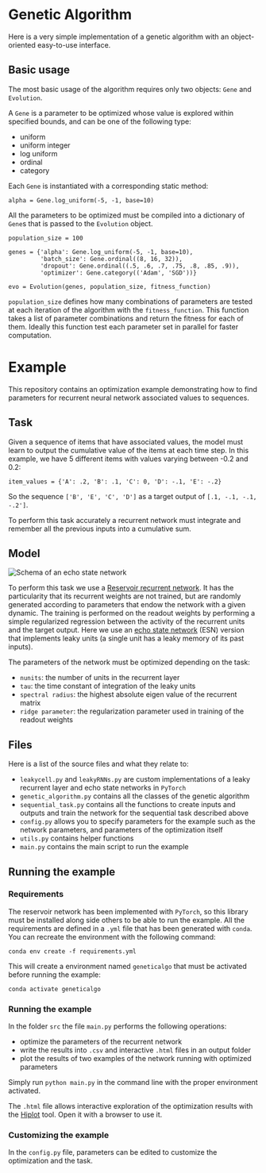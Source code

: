 # Genetic Algorithm

Here is a very simple implementation of a genetic algorithm with an object-oriented easy-to-use interface.

## Basic usage

The most basic usage of the algorithm requires only two objects: `Gene` and `Evolution`.

A `Gene` is a parameter to be optimized whose value is explored within specified
bounds, and can be one of the following type:
- uniform
- uniform integer
- log uniform
- ordinal
- category

Each `Gene` is instantiated with a corresponding static method:

```
alpha = Gene.log_uniform(-5, -1, base=10)
```

All the parameters to be optimized must be compiled into a dictionary of `Gene`s
that is passed to the `Evolution` object.

```
population_size = 100

genes = {'alpha': Gene.log_uniform(-5, -1, base=10),
         'batch_size': Gene.ordinal((8, 16, 32)),
         'dropout': Gene.ordinal((.5, .6, .7, .75, .8, .85, .9)),
         'optimizer': Gene.category(('Adam', 'SGD'))}
         
evo = Evolution(genes, population_size, fitness_function)
```

`population_size` defines how many combinations of parameters are tested at each
iteration of the algorithm with the `fitness_function`. This function takes a
list of parameter combinations and return the fitness for each of them. Ideally
this function test each parameter set in parallel for faster computation.

# Example

This repository contains an optimization example demonstrating how to find
parameters for recurrent neural network associated values to sequences.

## Task

Given a sequence of items that have associated values, the model must learn to
output the cumulative value of the items at each time step. In this example, we
have 5 different items with values varying between -0.2 and 0.2:
```
item_values = {'A': .2, 'B': .1, 'C': 0, 'D': -.1, 'E': -.2}
```

So the sequence `['B', 'E', 'C', 'D']` as a target output of `[.1, -.1, -.1, -.2']`.

To perform this task accurately a recurrent network must integrate and remember
all the previous inputs into a cumulative sum.

## Model

![Schema of an echo state network](https://www.researchgate.net/profile/Joschka-Boedecker/publication/256459964/figure/fig1/AS:298010991972352@1448062765089/The-architecture-of-a-typical-Echo-State-Network-ESN-which-belongs-to-the-class-of.png)

To perform this task we use a [Reservoir recurrent
network](https://en.wikipedia.org/wiki/Reservoir_computing). It has the
particularity that its recurrent weights are not trained, but are randomly
generated according to parameters that endow the network with a given dynamic.
The training is performed on the readout weights by performing a simple
regularized regression between the activity of the recurrent units and the
target output. Here we use an [echo state
network](http://www.scholarpedia.org/article/Echo_state_network) (ESN) version
that implements leaky units (a single unit has a leaky memory of its past
inputs).

The parameters of the network must be optimized depending on the task:
- `nunits`: the number of units in the recurrent layer
- `tau`: the time constant of integration of the leaky units
- `spectral radius`: the highest absolute eigen value of the recurrent matrix
- `ridge parameter`: the regularization parameter used in training of the readout weights

## Files

Here is a list of the source files and what they relate to:
- `leakycell.py` and `leakyRNNs.py` are custom implementations of a leaky recurrent layer and echo state networks in `PyTorch`
- `genetic_algorithm.py` contains all the classes of the genetic algorithm
- `sequential_task.py` contains all the functions to create inputs and outputs and train the network for the sequential task described above
- `config.py` allows you to specify parameters for the example such as the network parameters, and parameters of the optimization itself
- `utils.py` contains helper functions
- `main.py` contains the main script to run the example

## Running the example

### Requirements

The reservoir network has been implemented with `PyTorch`, so this library must
be installed along side others to be able to run the example. All the
requirements are defined in a `.yml` file that has been generated with `conda`.
You can recreate the environment with the following command:
```
conda env create -f requirements.yml
```
This will create a environment named `geneticalgo` that must be activated before running the example:
```
conda activate geneticalgo
```

### Running the example

In the folder `src` the file `main.py` performs the following operations:
- optimize the parameters of the recurrent network
- write the results into `.csv` and interactive `.html` files in an output folder
- plot the results of two examples of the network running with optimized parameters

Simply run `python main.py` in the command line with the proper environment activated.

The `.html` file allows interactive exploration of the optimization results with
the [Hiplot](https://ai.facebook.com/blog/hiplot-high-dimensional-interactive-plots-made-easy/) tool. Open it with a browser to use it.

### Customizing the example

In the `config.py` file, parameters can be edited to customize the optimization and the task.
